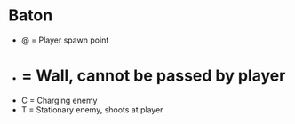 # Baton
- @ = Player spawn point
- # = Wall, cannot be passed by player
- C = Charging enemy
- T = Stationary enemy, shoots at player
